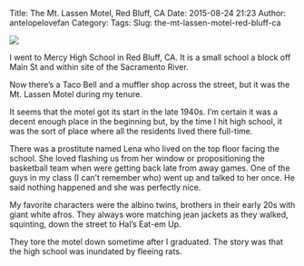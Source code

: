Title: The Mt. Lassen Motel, Red Bluff, CA
Date: 2015-08-24 21:23
Author: antelopelovefan
Category: 
Tags: 
Slug: the-mt-lassen-motel-red-bluff-ca

<img src="https://cdn-images-1.medium.com/max/800/1*9HC3b003ROWuSnQjQm14xA.jpeg"  />

I went to Mercy High School in Red Bluff, CA. It is a small school a block off Main St and within site of the Sacramento River.

Now there’s a Taco Bell and a muffler shop across the street, but it was the Mt. Lassen Motel during my tenure.

It seems that the motel got its start in the late 1940s. I’m certain it was a decent enough place in the beginning but, by the time I hit high school, it was the sort of place where all the residents lived there full-time.

There was a prostitute named Lena who lived on the top floor facing the school. She loved flashing us from her window or propositioning the basketball team when were getting back late from away games. One of the guys in my class (I can’t remember who) went up and talked to her once. He said nothing happened and she was perfectly nice.

My favorite characters were the albino twins, brothers in their early 20s with giant white afros. They always wore matching jean jackets as they walked, squinting, down the street to Hal’s Eat-em Up.

They tore the motel down sometime after I graduated. The story was that the high school was inundated by fleeing rats.

